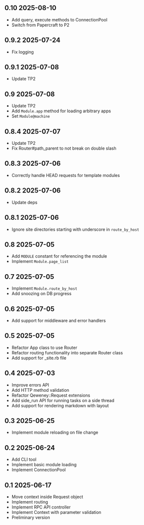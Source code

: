 ## 0.10 2025-08-10

- Add query, execute methods to ConnectionPool
- Switch from Papercraft to P2

## 0.9.2 2025-07-24

- Fix logging

## 0.9.1 2025-07-08

- Update TP2

## 0.9 2025-07-08

- Update TP2
- Add `Module.app` method for loading arbitrary apps
- Set `Module@machine`

## 0.8.4 2025-07-07

- Update TP2
- Fix Router#path_parent to not break on double slash

## 0.8.3 2025-07-06

- Correctly handle HEAD requests for template modules

## 0.8.2 2025-07-06

- Update deps

## 0.8.1 2025-07-06

- Ignore site directories starting with underscore in `route_by_host`

## 0.8 2025-07-05

- Add `MODULE` constant for referencing the module
- Implement `Module.page_list`

## 0.7 2025-07-05

- Implement `Module.route_by_host`
- Add snoozing on DB progress

## 0.6 2025-07-05

- Add support for middleware and error handlers

## 0.5 2025-07-05

- Refactor App class to use Router
- Refactor routing functionality into separate Router class
- Add support for _site.rb file

## 0.4 2025-07-03

- Improve errors API
- Add HTTP method validation
- Refactor Qeweney::Request extensions
- Add side_run API for running tasks on a side thread
- Add support for rendering markdown with layout

## 0.3 2025-06-25

- Implement module reloading on file change

## 0.2 2025-06-24

- Add CLI tool
- Implement basic module loading
- Implement ConnectionPool

## 0.1 2025-06-17

- Move context inside Request object
- Implement routing
- Implement RPC API controller
- Implement Context with parameter validation
- Preliminary version
